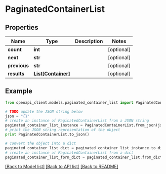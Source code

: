 # PaginatedContainerList


## Properties
Name | Type | Description | Notes
------------ | ------------- | ------------- | -------------
**count** | **int** |  | [optional] 
**next** | **str** |  | [optional] 
**previous** | **str** |  | [optional] 
**results** | [**List[Container]**](Container.md) |  | [optional] 

## Example

```python
from openapi_client.models.paginated_container_list import PaginatedContainerList

# TODO update the JSON string below
json = "{}"
# create an instance of PaginatedContainerList from a JSON string
paginated_container_list_instance = PaginatedContainerList.from_json(json)
# print the JSON string representation of the object
print PaginatedContainerList.to_json()

# convert the object into a dict
paginated_container_list_dict = paginated_container_list_instance.to_dict()
# create an instance of PaginatedContainerList from a dict
paginated_container_list_form_dict = paginated_container_list.from_dict(paginated_container_list_dict)
```
[[Back to Model list]](../README.md#documentation-for-models) [[Back to API list]](../README.md#documentation-for-api-endpoints) [[Back to README]](../README.md)


